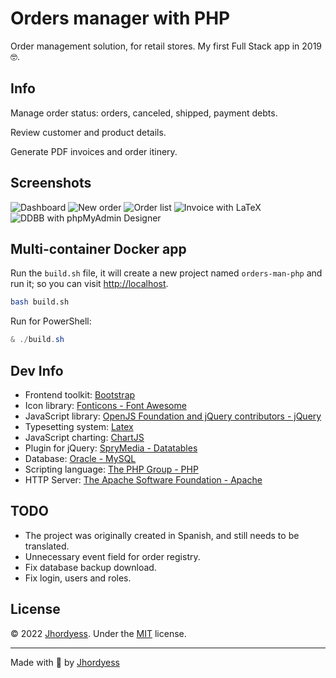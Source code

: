 # Orders manager with PHP

Order management solution, for retail stores. My first Full Stack app in 2019 🤓.

## Info

Manage order status: orders, canceled, shipped, payment debts.

Review customer and product details.

Generate PDF invoices and order itinery.

## Screenshots

![Dashboard](https://res.cloudinary.com/jhordyess/image/upload/v1660836126/orders-manager/Dashboard_php.png)
![New order](https://res.cloudinary.com/jhordyess/image/upload/v1662128724/orders-manager/new_order_php.png)
![Order list](https://res.cloudinary.com/jhordyess/image/upload/v1662128724/orders-manager/order_list_php.png)
![Invoice with LaTeX](https://res.cloudinary.com/jhordyess/image/upload/v1662128724/orders-manager/order_invoice_php.png)
![DDBB with phpMyAdmin Designer](https://res.cloudinary.com/jhordyess/image/upload/v1662128383/orders-manager/DDBB_php.png)

## Multi-container Docker app

Run the `build.sh` file, it will create a new project named `orders-man-php` and run it; so you can visit [http://localhost](http://localhost).

```sh
bash build.sh
```

Run for PowerShell:

```ps1
& ./build.sh
```

## Dev Info

- Frontend toolkit: [Bootstrap](https://getbootstrap.com/)
- Icon library: [Fonticons - Font Awesome](https://fontawesome.com/)
- JavaScript library: [OpenJS Foundation and jQuery contributors - jQuery](https://jquery.com/)
- Typesetting system: [Latex](https://www.latex-project.org/)
- JavaScript charting: [ChartJS](https://www.chartjs.org/)
- Plugin for jQuery: [SpryMedia - Datatables](https://datatables.net/)
- Database: [Oracle - MySQL](https://www.mysql.com/)
- Scripting language: [The PHP Group - PHP](https://www.php.net/)
- HTTP Server: [The Apache Software Foundation - Apache](https://httpd.apache.org/)

## TODO

- The project was originally created in Spanish, and still needs to be translated.
- Unnecessary event field for order registry.
- Fix database backup download.
- Fix login, users and roles.

## License

© 2022 [Jhordyess](https://github.com/jhordyess). Under the [MIT](https://choosealicense.com/licenses/mit/) license.

---

Made with 💪 by [Jhordyess](https://www.jhordyess.com/)
